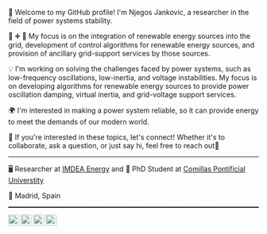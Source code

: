 👋 Welcome to my GitHub profile! I'm Njegos Jankovic, a researcher in the field of power systems stability.

:electric_plug: :heavy_plus_sign: :battery: My focus is on the integration of renewable energy sources into the grid, development of control algorithms for renewable energy sources, and provision of ancillary grid-support services by those sources.

💡 I'm working on solving the challenges faced by power systems, such as low-frequency oscillations, low-inertia, and voltage instabilities. My focus is on developing algorithms for renewable energy sources to provide power oscillation damping, virtual inertia, and grid-voltage support services.

🌍 I'm interested in making a power system reliable, so it can provide energy to meet the demands of our modern world.

🤝 If you're interested in these topics, let's connect! Whether it's to collaborate, ask a question, or just say hi, feel free to reach out:speech_balloon:

<hr style="border-top: 1px gray;"/>

:desktop_computer: Researcher at [IMDEA Energy](https://energia.imdea.org/en/investigacion-unidades-de-sistemas-electricos) and 🏫 PhD Student at [Comillas Pontificial Universtity](https://www.icai.comillas.edu/en/doctorado/dee-en)

:pushpin: Madrid, Spain

<hr style="border-top: 1px dashed black;"/>
<a target="_blank" href="https://www.linkedin.com/in/njegosjankovic/">
  <img align="left" alt="LinkdeIN" width="22px" src="https://cdn.jsdelivr.net/npm/simple-icons@v3/icons/linkedin.svg" />
</a>
<a target="_blank" href="https://www.researchgate.net/profile/Njegos-Jankovic">
  <img align="left" alt="ResearchGate" width="22px" src="https://cdn.jsdelivr.net/npm/simple-icons@v3/icons/researchgate.svg" />
</a>
<a target="_blank" href="https://scholar.google.com/citations?user=lokM_JMAAAAJ&hl=en">
  <img align="left" alt="GoogleScholar" width="22px" src="https://cdn.jsdelivr.net/npm/simple-icons@v3/icons/googlescholar.svg" />
</a>
<a target="_blank" href="mailto:jankovicnjegos93@gmail.com">
  <img align="left" alt="Gmail" width="22px" src="https://cdn.jsdelivr.net/npm/simple-icons@v3/icons/gmail.svg" />
</a>
<br />
<br />
